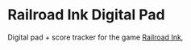 # Railroad Ink Digital Pad

Digital pad + score tracker for the game [Railroad Ink](https://boardgamegeek.com/boardgame/245654/railroad-ink-deep-blue-edition),
